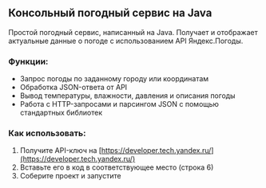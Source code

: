 ## Консольный погодный сервис на Java

Простой погодный сервис, написанный на Java. Получает и отображает актуальные данные о погоде с использованием API Яндекс.Погоды.

### Функции:
- Запрос погоды по заданному городу или координатам
- Обработка JSON-ответа от API
- Вывод температуры, влажности, давления и описания погоды
- Работа с HTTP-запросами и парсингом JSON с помощью стандартных библиотек

### Как использовать:
1. Получите API-ключ на [https://developer.tech.yandex.ru/](https://developer.tech.yandex.ru/)
2. Вставьте его в код в соответствующее место (строка 6)
3. Соберите проект и запустите
